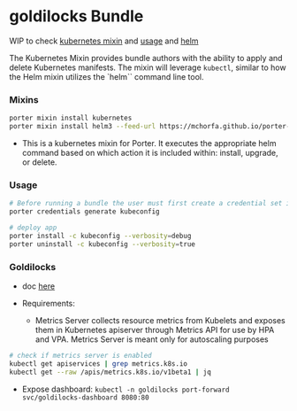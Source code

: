 # goldilocks  Bundle

WIP to check [kubernetes mixin](https://porter.sh/mixins/kubernetes/#examples) and [usage](https://porter.sh/design/kubernetes-mixin/#overview) and [helm](https://porter.sh/mixins/helm3/)

The Kubernetes Mixin provides bundle authors with the ability to apply and delete Kubernetes manifests. The mixin will leverage `kubectl`, similar to how the Helm mixin utilizes the `helm`` command line tool.

### Mixins

```bash
porter mixin install kubernetes
porter mixin install helm3 --feed-url https://mchorfa.github.io/porter-helm3/atom.xml
```
* This is a kubernetes mixin for Porter. It executes the appropriate helm command based on which action it is included within: install, upgrade, or delete.

### Usage
```bash
# Before running a bundle the user must first create a credential set i.e. kubeconfig 
porter credentials generate kubeconfig

# deploy app
porter install -c kubeconfig --verbosity=debug
porter uninstall -c kubeconfig --verbosity=true
```

### Goldilocks

* doc [here](https://goldilocks.docs.fairwinds.com/installation/#requirements)

* Requirements:
    - Metrics Server collects resource metrics from Kubelets and exposes them in Kubernetes apiserver through Metrics API for use by HPA and VPA. Metrics Server is meant only for autoscaling purposes
```bash
# check if metrics server is enabled
kubectl get apiservices | grep metrics.k8s.io
kubectl get --raw /apis/metrics.k8s.io/v1beta1 | jq
```

* Expose dashboard: `kubectl -n goldilocks port-forward svc/goldilocks-dashboard 8080:80`